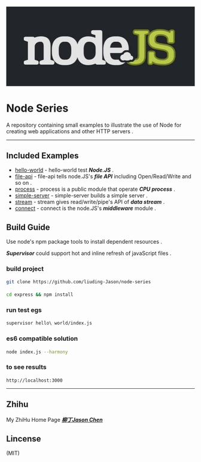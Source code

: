 
![logo](./imgs/logo.jpg)
	
# Node Series
	
A repository containing small examples to illustrate the use of Node for creating web applications and other HTTP servers .

***

## Included Examples
 - [hello-world](hello-world) - hello-world test ***Node.JS*** .
 - [file-api](file-api) - file-api tells node.JS's ***file API*** including Open/Read/Write and so on .
 - [process](process) - process is a public module that operate ***CPU process*** .
 - [simple-server](simple-server) - simple-server builds a simple server .
 - [stream](stream) - stream gives read/write/pipe's API of ***data stream*** .
 - [connect](connect) - connect is the node.JS's ***middleware*** module .

## Build Guide 

Use node's npm package tools to install dependent resources .

***Supervisor*** could support hot and inline refresh of javaScript files .

### build project
```bash
git clone https://github.com/liuding-Jason/node-series

cd express && npm install
```
### run test egs
```bash
supervisor hello\ world/index.js 
```
### es6 compatible solution
```bash
node index.js --harmony
```
### to see results

	http://localhost:3000

***

## Zhihu

My ZhiHu Home Page ***[柳丁Jason Chen](https://www.zhihu.com/people/liu-ding-jasonchen)*** 

## Lincense
(MIT)